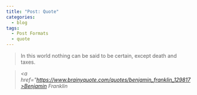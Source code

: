 ```yaml
---
title: "Post: Quote"
categories:
  - blog
tags:
  - Post Formats
  - quote
---
```


> In this world nothing can be said to be certain, except death and taxes.

> <cite><a href="https://www.brainyquote.com/quotes/benjamin_franklin_129817>Benjamin Franklin</a></cite>
